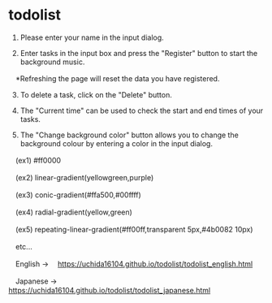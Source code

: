 # todolist

1. Please enter your name in the input dialog.

2. Enter tasks in the input box and press the "Register" button to start the background music.

　*Refreshing the page will reset the data you have registered.

3. To delete a task, click on the "Delete" button.

4. The "Current time" can be used to check the start and end times of your tasks.

5. The "Change background color" button allows you to change the background colour by entering a color in the input dialog.

　(ex1)  #ff0000

　(ex2)  linear-gradient(yellowgreen,purple)

　(ex3)  conic-gradient(#ffa500,#00ffff)

　(ex4)  radial-gradient(yellow,green)

　(ex5)  repeating-linear-gradient(#ff00ff,transparent 5px,#4b0082 10px)

　etc...


　English -> 
　https://uchida16104.github.io/todolist/todolist_english.html

　Japanese -> 
　https://uchida16104.github.io/todolist/todolist_japanese.html
 
